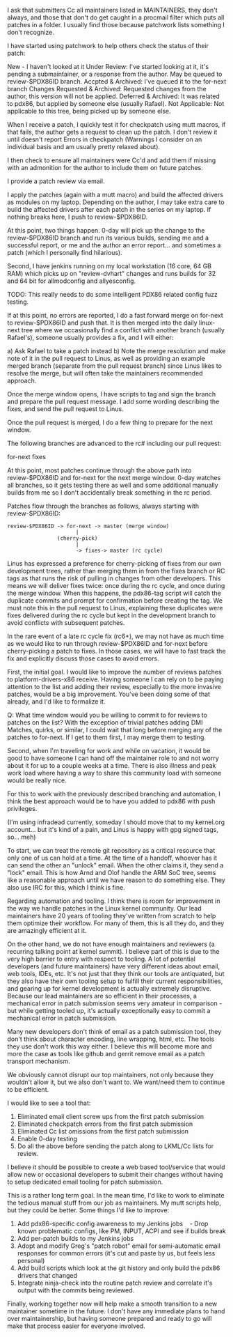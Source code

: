 I ask that submitters Cc all maintainers listed in MAINTAINERS, they don't
always, and those that don't do get caught in a procmail filter which puts all
patches in a folder. I usually find those because patchwork lists something I
don't recognize.

I have started using patchwork to help others check the status of their patch:

New - I haven't looked at it
Under Review:
	I've started looking at it, it's pending a submaintainer, or a
	response from the author. May be queued to review-$PDX86ID branch.
Accpted & Archived:
	I've queued it to the for-next branch
Changes Requested & Archived:
	Requested changes from the author, this version will not be applied.
Deferred & Archived:
	It was related to pdx86, but applied by someone else (usually Rafael).
Not Applicable:
	Not applicable to this tree, being picked up by someone else.

When I receive a patch, I quickly test it for checkpatch using mutt macros, if
that fails, the author gets a request to clean up the patch.  I don't review it
until doesn't report Errors in checkpatch (Warnings I consider on an individual
basis and am usually pretty relaxed about).

I then check to ensure all maintainers were Cc'd and add them if missing with an
admonition for the author to include them on future patches.

I provide a patch review via email.

I apply the patches (again with a mutt macro) and build the affected drivers as
modules on my laptop. Depending on the author, I may take extra care to build
the affected drivers after each patch in the series on my laptop. If nothing
breaks here, I push to review-$PDX86ID.

At this point, two things happen. 0-day will pick up the change to the
review-$PDX86ID branch and run its various builds, sending me and a successful
report, or me and the author an error report... and sometimes a patch (which I
personally find hilarious).

Second, I have jenkins running on my local workstation (16 core, 64 GB RAM)
which picks up on "review-dvhart" changes and runs builds for 32 and 64 bit for
allmodconfig and allyesconfig.

TODO: This really needs to do some intelligent PDX86 related config fuzz
testing.

If at this point, no errors are reported, I do a fast forward merge on for-next
to review-$PDX86ID and push that. It is then merged into the daily linux-next
tree where we occasionally find a conflict with another branch (usually
Rafael's), someone usually provides a fix, and I will either:

a) Ask Rafael to take a patch instead
b) Note the merge resolution and make note of it in the pull request to Linus,
   as well as providing an example merged branch (separate from the pull request
   branch) since Linus likes to resolve the merge, but will often take the
   maintainers recommended approach.

Once the merge window opens, I have scripts to tag and sign the branch and
prepare the pull request message. I add some wording describing the fixes, and
send the pull request to Linus.

Once the pull request is merged, I do a few thing to prepare for the next
window.

The following branches are advanced to the rc# including our pull request:

for-next
fixes

At this point, most patches continue through the above path into review-$PDX86ID
and for-next for the next merge window. 0-day watches all branches, so it gets
testing there as well and some additional manually builds from me so I don't
accidentally break something in the rc period.

Patches flow through the branches as follows, always starting with
review-$PDX86ID:

    review-$PDX86ID -> for-next -> master (merge window)
                          |
                    (cherry-pick)
                          |
                          -> fixes-> master (rc cycle)

Linus has expressed a preference for cherry-picking of fixes from our own
development trees, rather than merging them in from the fixes branch or RC tags
as that runs the risk of pulling in changes from other developers. This means we
will deliver fixes twice: once during the rc cycle, and once during the merge
window. When this happens, the pdx86-tag script will catch the duplicate commits
and prompt for confirmation before creating the tag. We must note this in the
pull request to Linus, explaining these duplicates were fixes delivered during
the rc cycle but kept in the development branch to avoid conflicts with
subsequent patches.

In the rare event of a late rc cycle fix (rc6+), we may not have as much time as
we would like to run through review-$PDX86ID and for-next before cherry-picking
a patch to fixes. In those cases, we will have to fast track the fix and
explicitly discuss those cases to avoid errors.

First, the initial goal. I would like to improve the number of reviews patches
to platform-drivers-x86 receive. Having someone I can rely on to be paying
attention to the list and adding their review, especially to the more invasive
patches, would be a big improvement. You've been doing some of that already, and
I'd like to formalize it.

Q: What time window would you be willing to commit to for reviews to patches on
the list? With the exception of trivial patches adding DMI Matches, quirks, or
similar, I could wait that long before merging any of the patches to for-next.
If I get to them first, I may merge them to testing.

Second, when I'm traveling for work and while on vacation, it would be good to
have someone I can hand off the maintainer role to and not worry about it for up
to a couple weeks at a time. There is also illness and peak work load where
having a way to share this community load with someone would be really nice.

For this to work with the previously described branching and
automation, I think the best approach would be to have you added to
pdx86 with push privileges.

(I'm using infradead currently, someday I should move that to my kernel.org
account... but it's kind of a pain, and Linus is happy with gpg signed tags,
so... meh)

To start, we can treat the remote git repository as a critical resource that
only one of us can hold at a time. At the time of a handoff, whoever has it can
send the other an "unlock" email. When the other claims it, they send a "lock"
email. This is how Arnd and Olof handle the ARM SoC tree, seems like a
reasonable approach until we have reason to do something else. They also use IRC
for this, which I think is fine.

Regarding automation and tooling. I think there is room for improvement in the
way we handle patches in the Linux kernel community. Our lead maintainers have
20 years of tooling they've written from scratch to help them optimize their
workflow. For many of them, this is all they do, and they are amazingly
efficient at it.

On the other hand, we do not have enough maintainers and reviewers (a recurring
talking point at kernel summit). I believe part of this is due to the very high
barrier to entry with respect to tooling. A lot of potential developers (and
future maintainers) have very different ideas about email, web tools, IDEs, etc.
It's not just that they think our tools are antiquated, but they also have their
own tooling setup to fulfill their current responsibilities, and gearing up for
kernel development is actually extremely disruptive. Because our lead
maintainers are so efficient in their processes, a mechanical error in patch
submission seems very amateur in comparison - but while getting tooled up, it's
actually exceptionally easy to commit a mechanical error in patch submission.

Many new developers don't think of email as a patch submission tool, they don't
think about character encoding, line wrapping, html, etc.  The tools they use
don't work this way either. I believe this will become more and more the case as
tools like github and gerrit remove email as a patch transport mechanism.

We obviously cannot disrupt our top maintainers, not only because they wouldn't
allow it, but we also don't want to. We want/need them to continue to be
efficient.

I would like to see a tool that:
1) Eliminated email client screw ups from the first patch submission
2) Eliminated checkpatch errors from the first patch submission
3) Eliminated Cc list omissions from the first patch submission
4) Enable 0-day testing
5) Do all the above before sending the patch along to LKML/Cc lists for review.

I believe it should be possible to create a web based tool/service that would
allow new or occasional developers to submit their changes without having to
setup dedicated email tooling for patch submission.

This is a rather long term goal. In the mean time, I'd like to work to eliminate
the tedious manual stuff from our job as maintainers. My mutt scripts help, but
they could be better. Some things I'd like to improve:

1) Add pdx86-specific config awareness to my Jenkins jobs
   - Drop known problematic configs, like PM, INPUT, ACPI and see if builds
     break
2) Add per-patch builds to my Jenkins jobs
3) Adopt and modify Greg's "patch robot" email for semi-automatic email
   responses for common errors (it's cut and paste by us, but feels less
   personal)
4) Add build scripts which look at the git history and only build the pdx86
   drivers that changed
5) Integrate ninja-check into the routine patch review and correlate it's output
   with the commits being reviewed.

Finally, working together now will help make a smooth transition to a new
maintainer sometime in the future. I don't have any immediate plans to hand over
maintainership, but having someone prepared and ready to go will make that
process easier for everyone involved.

